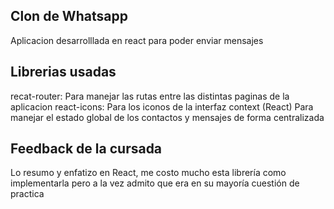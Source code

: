 ## Clon de Whatsapp

Aplicacion desarrolllada en react para poder enviar mensajes

## Librerias usadas

recat-router: Para manejar las rutas entre las distintas paginas de la aplicacion
react-icons: Para los iconos de la interfaz
context (React) Para manejar el estado global de los contactos y mensajes de forma centralizada


## Feedback de la cursada

Lo resumo y enfatizo en React, me costo mucho esta librería como implementarla pero a la vez admito que era en su mayoría cuestión de practica